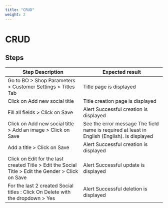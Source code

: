 ```yaml
---
title: "CRUD"
weight: 2
---
```


# CRUD
## Steps
| Step Description | Expected result |
| ----- | ----- |
| Go to BO > Shop Parameters > Customer Settings > Titles Tab | Title page is displayed |
| Click on Add new social title | Title creation page is displayed |
| Fill all fields > Click on Save | Alert Successful creation is displayed |
| Click on Add new social title > Add an image > Click on Save | See the error message The field name is required at least in English (English). is displayed |
| Add a title > Click on Save | Alert Successful creation is displayed |
| Click on Edit for the last created Title > Edit the Social Title > Edit the Gender > Click on Save | Alert Successful update is displayed |
| For the last 2 created Social titles : Click On Delete with the dropdown > Yes | Alert Successful deletion is displayed |
